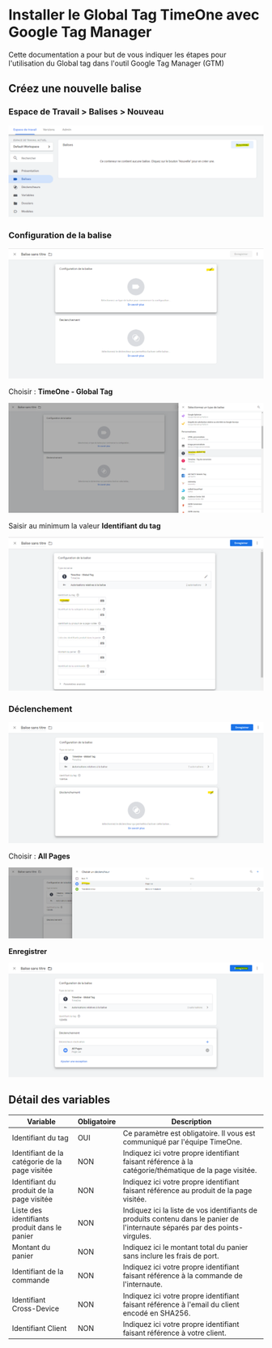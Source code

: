 # Installer le Global Tag TimeOne avec Google Tag Manager

Cette documentation a pour but de vous indiquer les étapes pour l'utilisation du Global tag dans l'outil Google Tag Manager (GTM)

## Créez une nouvelle balise

### Espace de Travail > Balises > Nouveau

![](assets/img/capture_1.png)

### Configuration de la balise

![](assets/img/capture_2.png)

Choisir : **TimeOne - Global Tag**

![](assets/img/capture_3.png)

Saisir au minimum la valeur **Identifiant du tag**

![](assets/img/capture_4.png)

### Déclenchement

![](assets/img/capture_5.png)

Choisir : **All Pages**

![](assets/img/capture_6.png)

**Enregistrer**

![](assets/img/capture_7.png)

## Détail des variables

| Variable | Obligatoire | Description |
|---|---|---|
| Identifiant du tag | OUI | Ce paramètre est obligatoire. Il vous est communiqué par l'équipe TimeOne. |
| Identifiant de la catégorie de la page visitée | NON | Indiquez ici votre propre identifiant faisant référence à la catégorie/thématique de la page visitée. |
| Identifiant du produit de la page visitée | NON | Indiquez ici votre propre identifiant faisant référence au produit de la page visitée. |
| Liste des identifiants produit dans le panier | NON | Indiquez ici la liste de vos identifiants de produits contenu dans le panier de l'internaute séparés par des points-virgules. |
| Montant du panier | NON | Indiquez ici le montant total du panier sans inclure les frais de port. |
| Identifiant de la commande | NON | Indiquez ici votre propre identifiant faisant référence à la commande de l'internaute. |
| Identifiant Cross-Device | NON | Indiquez ici votre propre identifiant faisant référence à l'email du client encodé en SHA256. |
| Identifiant Client | NON | Indiquez ici votre propre identifiant faisant référence à votre client. |

